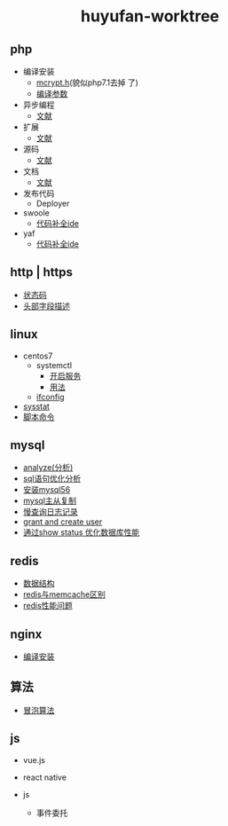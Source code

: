 <h1 align="center">huyufan-worktree</h1>

## php
- 编译安装
	- [mcrypt.h][5](貌似php7.1去掉 了)
	- [编译参数][6]
- 异步编程
	- [文献][7]
- 扩展
	- [文献][8]
- 源码
	- [文献][9]
- 文档
	- [文献][10]
- 发布代码
	- Deployer
- swoole
	- [代码补全ide][16]
- yaf
	- [代码补全ide][17]
## http | https
* [状态码][1]
  <li><a href="https://github.com/huyufan/example-tools/blob/master/https/status.md#http_header_fields">头部字段描述<a></li>

## linux
- centos7
	- systemctl
		+ [开启服务][11]
		+ [用法][12]
	- [ifconfig][13]
- [sysstat][14]
- [脚本命令][15]

## mysql
- [analyze(分析)][19]
- [sql语句优化分析][20]
- [安装mysql56][21]
- [mysql主从复制][22]
- [慢查询日志记录][23]
- [grant and create user][24]
- [通过show status 优化数据库性能][25]
## redis
- [数据结构][2]
- [redis与memcache区别][26]
- [redis性能问题][27]

## nginx
- [编译安装][4]

## 算法
- [冒泡算法][18]
## js
- vue.js

- react native

- js
	+ 事件委托

[1]: https://github.com/huyufan/example-tools/blob/master/https/status.md
[2]: https://github.com/huyufan/example-tools/blob/master/redis/readme.md
[3]: https://github.com/huyufan/example-tools/blob/master/https/status.md
[4]: https://github.com/huyufan/example-tools/blob/master/nginx/nginx%E7%BC%96%E8%AF%91%E5%AE%89%E8%A3%85/nginx%E7%BC%96%E8%AF%91%E5%AE%89%E8%A3%85.txt
[5]: https://github.com/huyufan/example-tools/blob/master/php/php%E7%BC%96%E8%AF%91%E5%AE%89%E8%A3%85/mcrypt.h.txt
[6]: https://github.com/huyufan/example-tools/blob/master/php/php%E7%BC%96%E8%AF%91%E5%AE%89%E8%A3%85/%E7%BC%96%E8%AF%91%E5%AE%89%E8%A3%85.txt
[7]: https://github.com/huyufan/example-tools/blob/master/php/PHP%E5%BC%82%E6%AD%A5%E7%BC%96%E7%A8%8B/PHP%E5%BC%82%E6%AD%A5%E7%BC%96%E7%A8%8B.txt
[8]: https://github.com/huyufan/example-tools/blob/master/php/php%E6%89%A9%E5%B1%95/%E6%96%87%E6%A1%A3.txt
[9]: https://github.com/huyufan/example-tools/blob/master/php/php%E6%BA%90%E7%A0%81/%E6%BA%90%E7%A0%81%E8%A7%A3%E8%AF%BB.txt
[10]: https://github.com/huyufan/example-tools/blob/master/php/php%E8%B5%84%E6%96%99%E6%96%87%E6%A1%A3/PHP%E9%A5%AD%E7%B1%B3%E7%B2%92.txt
[11]: https://github.com/huyufan/example-tools/blob/master/linux/systemctl/systemctl%E5%BC%80%E5%90%AF%E6%9C%8D%E5%8A%A1.txt
[12]: https://github.com/huyufan/example-tools/blob/master/linux/systemctl/systemctl%E7%94%A8%E6%B3%95.txt
[13]: https://github.com/huyufan/example-tools/blob/master/linux/conteosifconfig.md
[14]: https://github.com/huyufan/example-tools/tree/master/linux/sysstat
[15]: https://github.com/huyufan/example-tools/blob/master/linux
[16]: https://github.com/eaglewu/swoole-ide-helper
[17]: https://github.com/xudianyang/yaf.auto.complete
[18]: https://github.com/huyufan/example-tools/blob/master/%E8%B5%84%E6%96%99%E6%96%87%E6%A1%A3/%E7%AE%97%E6%B3%95/bubble.php
[19]: https://github.com/huyufan/work-docment/blob/master/mysql/analyze.txt
[20]: https://github.com/huyufan/example-tools/blob/master/mysql/%E4%BC%98%E5%8C%96sql%E8%AF%AD%E5%8F%A5.md
[21]: https://github.com/huyufan/work-docment/blob/master/mysql/%E5%AE%89%E8%A3%85mysql56.txt
[22]: https://github.com/huyufan/work-docment/blob/master/mysql/mysql%E4%B8%BB%E4%BB%8E%E5%A4%8D%E5%88%B6.txt
[23]: https://github.com/huyufan/work-docment/blob/master/mysql/mysqlvariables.txt
[24]: https://github.com/huyufan/work-docment/blob/master/mysql/mysql%E6%9D%83%E9%99%90.txt
[25]: https://github.com/huyufan/work-docment/blob/master/mysql/mysql%E7%8A%B6%E6%80%81%E8%AE%B0%E5%BD%95.txt
[26]: http://mp.weixin.qq.com/s?__biz=MzA3MzYwNjQ3NA==&mid=2651296789&idx=1&sn=7e31c22b64dcf0a200e00b3868001621&scene=2&srcid=07040HQDPuAVLZ8m5pRaLujP&from=timeline&isappinstalled=0#wechat_redirect
[27]: http://mp.weixin.qq.com/s/gPPALmLMCSDLxDr2Juy2JA
